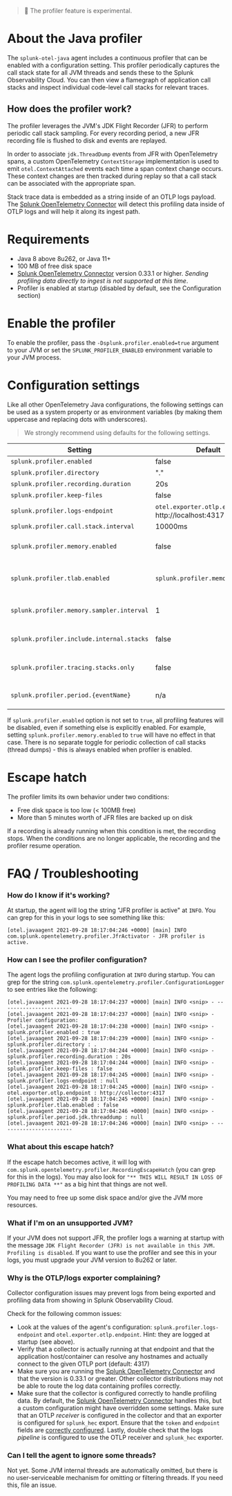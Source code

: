 
> :construction: The profiler feature is experimental.

# About the Java profiler

The `splunk-otel-java` agent includes a continuous profiler that can be enabled with a configuration
setting. This profiler periodically captures the call stack state for all JVM threads and
sends these to the Splunk Observability Cloud. You can then view a flamegraph of application
call stacks and inspect individual code-level call stacks for relevant traces.

## How does the profiler work?

The profiler leverages the JVM's JDK Flight Recorder (JFR) to perform periodic call
stack sampling. For every recording period, a new JFR recording file is flushed to disk and events are replayed.

In order to associate `jdk.ThreadDump` events from JFR with OpenTelemetry spans, a custom
OpenTelemetry `ContextStorage` implementation is used to emit `otel.ContextAttached`
events each time a span context change occurs. These context changes are then tracked
during replay so that a call stack can be associated with the appropriate span.

Stack trace data is embedded as a string inside of an OTLP logs payload. The
[Splunk OpenTelemetry Connector](https://github.com/signalfx/splunk-otel-collector)
will detect this profiling data inside of OTLP logs and will help it along
its ingest path.

# Requirements

* Java 8 above 8u262, or Java 11+
* 100 MB of free disk space
* [Splunk OpenTelemetry Connector](https://github.com/signalfx/splunk-otel-collector) version 0.33.1 or higher. _Sending profiling data directly to ingest is not supported at this time_.
* Profiler is enabled at startup (disabled by default, see the Configuration section)

# Enable the profiler

To enable the profiler, pass the `-Dsplunk.profiler.enabled=true` argument to your JVM or set the `SPLUNK_PROFILER_ENABLED` environment variable to your JVM process.

# Configuration settings

Like all other OpenTelemetry Java configurations, the following settings can be used as a system
property or as environment variables (by making them uppercase and replacing dots with underscores).

> We strongly recommend using defaults for the following settings.

| Setting                                  | Default                | Description                               |
|------------------------------------------|------------------------|-------------------------------------------|
|`splunk.profiler.enabled`                 | false                  | set to true to enable the profiler        |
|`splunk.profiler.directory`               | "."                    | location of jfr files                     |
|`splunk.profiler.recording.duration`      | 20s                    | recording unit duration                   |
|`splunk.profiler.keep-files`              | false                  | leave JFR files on disk id `true`         |
|`splunk.profiler.logs-endpoint`           | `otel.exporter.otlp.endpoint` or http://localhost:4317  | where to send OTLP logs                   |
|`splunk.profiler.call.stack.interval`     | 10000ms                | how often to sample call stacks           |
|`splunk.profiler.memory.enabled`          | false                  | set to `true` to enable all other memory profiling options unless explicitly disabled |
|`splunk.profiler.tlab.enabled`            | `splunk.profiler.memory.enabled` | set to `true` to enable TLAB events even if `splunk.profiler.memory.enabled` is `false` |
|`splunk.profiler.memory.sampler.interval` | 1                      | set to `2` or larger to enable sampling every Nth allocation event where N is the value of this property |
|`splunk.profiler.include.internal.stacks` | false                  | set to `true` to include stack traces of agent internal threads and stack traces with only JDK internal frames |
|`splunk.profiler.tracing.stacks.only`     | false                  | set to `true` to include only stack traces that are linked to a span context |
|`splunk.profiler.period.{eventName}`      | n/a                    | DEPRECATED. Use `splunk.profiler.call.stack.interval` instead.

If `splunk.profiler.enabled` option is not set to `true`, all profiling features will be disabled,
even if something else is explicitly enabled. For example, setting `splunk.profiler.memory.enabled`
to `true` will have no effect in that case. There is no separate toggle for periodic collection of
call stacks (thread dumps) - this is always enabled when profiler is enabled.

# Escape hatch

The profiler limits its own behavior under two conditions:

* Free disk space is too low (< 100MB free)
* More than 5 minutes worth of JFR files are backed up on disk

If a recording is already running when this condition is met, the recording stops. When
the conditions are no longer applicable, the recording and the profiler resume operation.

# FAQ / Troubleshooting

### How do I know if it's working?

At startup, the agent will log the string "JFR profiler is active" at `INFO`. You can grep for this in your logs to see
something like this:
```
[otel.javaagent 2021-09-28 18:17:04:246 +0000] [main] INFO com.splunk.opentelemetry.profiler.JfrActivator - JFR profiler is active.
```

### How can I see the profiler configuration?

The agent logs the profiling configuration at `INFO` during startup. You can grep for the string
`com.splunk.opentelemetry.profiler.ConfigurationLogger` to see entries like the following:

```
[otel.javaagent 2021-09-28 18:17:04:237 +0000] [main] INFO <snip> - -----------------------
[otel.javaagent 2021-09-28 18:17:04:237 +0000] [main] INFO <snip> - Profiler configuration:
[otel.javaagent 2021-09-28 18:17:04:238 +0000] [main] INFO <snip> -                 splunk.profiler.enabled : true
[otel.javaagent 2021-09-28 18:17:04:239 +0000] [main] INFO <snip> -               splunk.profiler.directory : .
[otel.javaagent 2021-09-28 18:17:04:244 +0000] [main] INFO <snip> -      splunk.profiler.recording.duration : 20s
[otel.javaagent 2021-09-28 18:17:04:244 +0000] [main] INFO <snip> -              splunk.profiler.keep-files : false
[otel.javaagent 2021-09-28 18:17:04:245 +0000] [main] INFO <snip> -           splunk.profiler.logs-endpoint : null
[otel.javaagent 2021-09-28 18:17:04:245 +0000] [main] INFO <snip> -             otel.exporter.otlp.endpoint : http://collector:4317
[otel.javaagent 2021-09-28 18:17:04:245 +0000] [main] INFO <snip> -            splunk.profiler.tlab.enabled : false
[otel.javaagent 2021-09-28 18:17:04:246 +0000] [main] INFO <snip> -   splunk.profiler.period.jdk.threaddump : null
[otel.javaagent 2021-09-28 18:17:04:246 +0000] [main] INFO <snip> - -----------------------
```

### What about this escape hatch?

If the escape hatch becomes active, it will log with `com.splunk.opentelemetry.profiler.RecordingEscapeHatch`
(you can grep for this in the logs). You may also look for `"** THIS WILL RESULT IN LOSS OF PROFILING DATA **"`
as a big hint that things are not well.

You may need to free up some disk space and/or give the JVM more resources.

### What if I'm on an unsupported JVM?

If your JVM does not support JFR, the profiler logs a warning at startup with the
message `JDK Flight Recorder (JFR) is not available in this JVM. Profiling is disabled`.
If you want to use the profiler and see this in your logs, you must upgrade
your JVM version to 8u262 or later.

### Why is the OTLP/logs exporter complaining?

Collector configuration issues may prevent logs from being exported and profiling data from showing in Splunk Observability Cloud.

Check for the following common issues:

* Look at the values of the agent's configuration: `splunk.profiler.logs-endpoint` and `otel.exporter.otlp.endpoint`. Hint: they are logged
at startup (see above).
* Verify that a collector is actually running at that endpoint and that the
application host/container can resolve any hostnames and actually connect to the given OTLP port (default: 4317)
* Make sure you are running the [Splunk OpenTelemetry Connector](https://github.com/signalfx/splunk-otel-collector)
and that the version is 0.33.1 or greater. Other collector distributions may not be able to route the log
data containing profiles correctly.
* Make sure that the collector is configured correctly to handle profiling data. By default, the
[Splunk OpenTelemetry Connector](https://github.com/signalfx/splunk-otel-collector) handles this, but
a custom configuration might have overridden some settings. Make sure that an OTLP _receiver_ is configured in the collector
and that an exporter is configured for `splunk_hec` export. Ensure that the `token` and `endpoint` fields
are [correctly configured](https://github.com/open-telemetry/opentelemetry-collector-contrib/tree/main/receiver/splunkhecreceiver#configuration).
Lastly, double check that the logs _pipeline_ is configured to use the OTLP receiver and `splunk_hec` exporter.

### Can I tell the agent to ignore some threads?

Not yet. Some JVM internal threads are automatically omitted, but there is no user-serviceable mechanism
for omitting or filtering threads. If you need this, file an issue.
